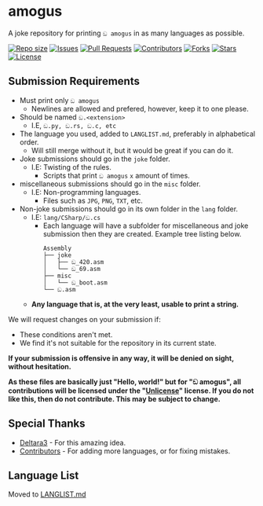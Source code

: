 # amogus
A joke repository for printing `ඞ amogus` in as many languages as possible.

<a href = "#" onClick = "return false"><img alt = "Repo size" src = "https://img.shields.io/github/repo-size/Deltara3/amogus"></a>
<a href = "https://github.com/Deltara3/amogus/issues"><img alt = "Issues" src = "https://img.shields.io/github/issues/Deltara3/amogus"></a>
<a href = "https://github.com/Deltara3/amogus/pulls"><img alt = "Pull Requests" src = "https://img.shields.io/github/issues-pr/Deltara3/amogus"></a>
<a href = "https://github.com/Deltara3/amogus/graphs/contributors"><img alt = "Contributors" src = "https://img.shields.io/github/contributors/Deltara3/amogus"></a>
<a href = "#" onClick = "return false"><img alt = "Forks" src = "https://img.shields.io/github/forks/Deltara3/amogus"></a>
<a href = "https://github.com/Deltara3/amogus/stargazers"><img alt = "Stars" src = "https://img.shields.io/github/stars/Deltara3/amogus"></a>
<a href = "https://github.com/Deltara3/amogus/stargazers"><img alt = "License" src = "https://img.shields.io/github/license/Deltara3/amogus"></a>

## Submission Requirements
- Must print only `ඞ amogus`
  - Newlines are allowed and prefered, however, keep it to one please.
- Should be named `ඞ.<extension>`
  - I.E, `ඞ.py, ඞ.rs, ඞ.c, etc`
- The language you used, added to `LANGLIST.md`, preferably in alphabetical order.
  - Will still merge without it, but it would be great if you can do it.
- Joke submissions should go in the `joke` folder.
  - I.E: Twisting of the rules.
    - Scripts that print `ඞ amogus` `x` amount of times.
- miscellaneous submissions should go in the `misc` folder.
  - I.E: Non-programming languages.
    - Files such as `JPG`, `PNG`, `TXT`, etc.
- Non-joke submissions should go in its own folder in the `lang` folder.
  - I.E: `lang/CSharp/ඞ.cs`
    - Each language will have a subfolder for miscellaneous and joke submission then they are created. Example tree listing below.
      ```
      Assembly
      ├── joke
      │   ├── ඞ_420.asm
      │   └── ඞ_69.asm
      ├── misc
      │   └── ඞ_boot.asm
      └── ඞ.asm
      ```
  - **Any language that is, at the very least, usable to print a string.**

We will request changes on your submission if: 
- These conditions aren't met.
- We find it's not suitable for the repository in its current state.

**If your submission is offensive in any way, it will be denied on sight, without hesitation.**

**As these files are basically just "Hello, world!" but for "ඞ amogus", all contributions will be licensed under the "[Unlicense](https://unlicense.org/)" license. If you do not like this, then do not contribute. This may be subject to change.**

## Special Thanks
- [Deltara3](https://github.com/Deltara3) - For this amazing idea.
- [Contributors](https://github.com/Deltara3/amogus/graphs/contributors) - For adding more languages, or for fixing mistakes.

## Language List
Moved to [LANGLIST.md](https://github.com/Deltara3/amogus/blob/main/LANGLIST.md)
